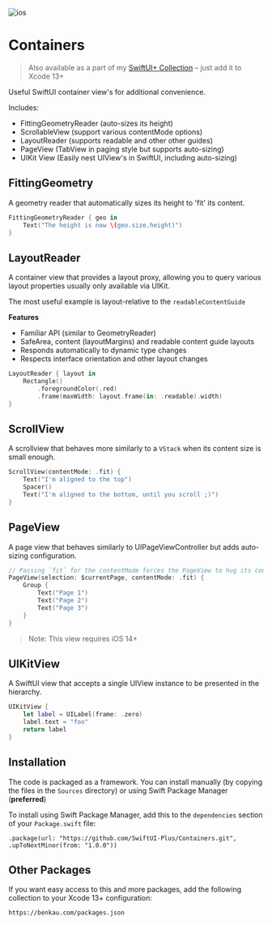 ![ios](https://img.shields.io/badge/iOS-13-green)

# Containers

> Also available as a part of my [SwiftUI+ Collection](https://benkau.com/packages.json) – just add it to Xcode 13+

Useful SwiftUI container view's for additional convenience.

Includes:

-   FittingGeometryReader (auto-sizes its height)
-   ScrollableView (support various contentMode options)
-   LayoutReader (supports readable and other other guides)
-   PageView (TabView in paging style but supports auto-sizing)
-   UIKit View (Easily nest UIView's in SwiftUI, including auto-sizing)

## FittingGeometry

A geometry reader that automatically sizes its height to 'fit' its content.

```swift
FittingGeometryReader { geo in
    Text("The height is now \(geo.size.height)")
}
```

## LayoutReader

A container view that provides a layout proxy, allowing you to query various layout properties usually only available via UIKit.

The most useful example is layout-relative to the `readableContentGuide`

**Features**

-   Familiar API (similar to GeometryReader)
-   SafeArea, content (layoutMargins) and readable content guide layouts
-   Responds automatically to dynamic type changes
-   Respects interface orientation and other layout changes

```swift
LayoutReader { layout in
    Rectangle()
        .foregroundColor(.red)
        .frame(maxWidth: layout.frame(in: .readable).width)
}
```

## ScrollView

A scrollview that behaves more similarly to a `VStack` when its content size is small enough.

```swift
ScrollView(contentMode: .fit) {
    Text("I'm aligned to the top")
    Spacer()
    Text("I'm aligned to the bottom, until you scroll ;)")
}
```

## PageView

A page view that behaves similarly to UIPageViewController but adds auto-sizing configuration.

```swift
// Passing `fit` for the contentMode forces the PageView to hug its content. To fill the available space, set this to `fill` (its default value)
PageView(selection: $currentPage, contentMode: .fit) {
    Group {
        Text("Page 1")
        Text("Page 2")
        Text("Page 3")
    }
}
```

> Note: This view requires iOS 14+

## UIKitView

A SwiftUI view that accepts a single UIView instance to be presented in the hierarchy.

```swift
UIKitView {
    let label = UILabel(frame: .zero)
    label.text = "foo"
    return label
}
```

## Installation

The code is packaged as a framework. You can install manually (by copying the files in the `Sources` directory) or using Swift Package Manager (**preferred**)

To install using Swift Package Manager, add this to the `dependencies` section of your `Package.swift` file:

`.package(url: "https://github.com/SwiftUI-Plus/Containers.git", .upToNextMinor(from: "1.0.0"))`

## Other Packages

If you want easy access to this and more packages, add the following collection to your Xcode 13+ configuration:

`https://benkau.com/packages.json`
